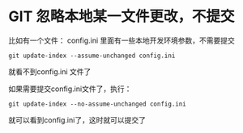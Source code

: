 
# GIT 忽略本地某一文件更改，不提交

比如有一个文件： config.ini 里面有一些本地开发环境参数，不需要提交

```shell
git update-index --assume-unchanged config.ini
```

就看不到config.ini 文件了

如果需要提交config.ini文件了，执行：

```shell
git update-index --no-assume-unchanged config.ini
```

就可以看到config.ini了，这时就可以提交了